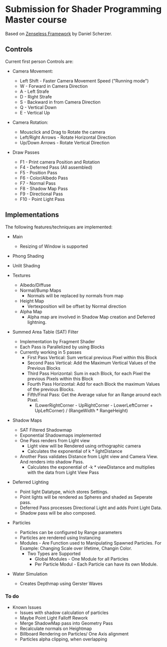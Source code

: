 # Submission for Shader Programming Master course

Based on [Zenseless Framework](https://github.com/danielscherzer/Zenseless) by Daniel Scherzer. 

## Controls

Current first person Controls are:

* Camera Movement:
    * Left Shift - Faster Camera Movement Speed ("Running mode")
    * W - Forward in Camera Direction
    * A - Left Strafe
    * D - Right Strafe
    * S - Backward in from Camera Direction
    * Q - Vertical Down
    * E - Vertical Up
* Camera Rotation:
    * Mousclick and Drag to Rotate the camera
    * Left/Right Arrows - Rotate Horizontal Direction
    * Up/Down Arrows - Rotate Vertical Direction

* Draw Passes
    * F1 - Print camera Position and Rotation
    * F4 - Deferred Pass (All assembled)
    * F5 - Position Pass
    * F6 - Color/Albedo Pass
    * F7 - Normal Pass
    * F8 - Shadow Map Pass
    * F9 - Directional Pass
    * F10 - Point Light Pass


## Implementations

The following features/techniques are implemented:

* Main
    * Resizing of Window is supported
* Phong Shading
* Unlit Shading
* Textures
    * Albedo/Diffuse
    * Normal/Bump Maps
        * Normals will be replaced by normals from map
    * Height Map
        * Vertexposition will be offset by Normal direction
    * Alpha Map
        * Alpha map are involved in Shadow Map creation and Deferred lightning.
* Summed Area Table (SAT) Filter
    * Implementation by Fragment Shader
    * Each Pass is Parallelized by using Blocks
    * Currently working in 5 passes
        * First Pass Vertical: Sum vertical previous Pixel within this Block
        * Second Pass Vertical: Add the Maximum Vertical Values of the Previous Blocks
        * Third Pass Horizontal: Sum in each Block, for each Pixel the previous Pixels within this Block
        * Fourth Pass Horizontal: Add for each Block the maximum Values of the previous Blocks. 
        * Fifth/Final Pass: Get the Average value for an Range around each Pixel.
            * (LowerRightCorner - UpRightCorner - LowerLeftCorner + UpLeftCorner) / (RangeWidth * RangeHeight)
* Shadow Maps
    * SAT Filtered Shadowmap
    * Exponential Shadowmaps implemented
    * One Pass renders from Light view
        * Light view will be Rendered using orthographic camera
        * Calculates the exponential of k * lightDistance
    * Another Pass validates Distance from Light view and Camera View. And renders into shadow Pass.
        * Calculates the exponential of -k * viewDistance and multiplies with the data from Light View Pass
* Deferred Lighting
    * Point light Datatype, which stores Settings.
    * Point lights will be rendered as Spheres and shaded as Seperate pass.
    * Deferred Pass processes Directional Light and adds Point Light Data.
    * Shadow pass will be also composed.
    
* Particles
    * Particles can be configured by Range parameters
    * Particles are rendered using Instancing
    * Modules - Are Function used to Manipulating Spawned Particles. For  Example: Changing Scale over lifetime, Changin Color.
        * Two Types are Supported
            * Global Modules - One Module for all Particles
            * Per Particle Modul - Each Particle can have its own Module.

* Water Simulation
    * Creates Depthmap using Gerster Waves
### To do

* Known Issues
    * Issues with shadow calculation of particles
    * Maybe Point Light Falloff Rework
    * Merge ShadowMap pass into Geometry Pass
    * Recalculate normals on Heightmap
    * Billboard Rendering on Particles/ One Axis alignment
    * Particles alpha clipping, when overlapping

